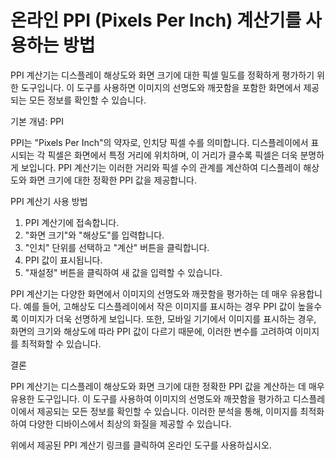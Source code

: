 온라인 PPI (Pixels Per Inch) 계산기를 사용하는 방법
======================================

PPI 계산기는 디스플레이 해상도와 화면 크기에 대한 픽셀 밀도를 정확하게 평가하기 위한 도구입니다. 이 도구를 사용하면 이미지의 선명도와 깨끗함을 포함한 화면에서 제공되는 모든 정보를 확인할 수 있습니다.

기본 개념: PPI

PPI는 "Pixels Per Inch"의 약자로, 인치당 픽셀 수를 의미합니다. 디스플레이에서 표시되는 각 픽셀은 화면에서 특정 거리에 위치하며, 이 거리가 클수록 픽셀은 더욱 분명하게 보입니다. PPI 계산기는 이러한 거리와 픽셀 수의 관계를 계산하여 디스플레이 해상도와 화면 크기에 대한 정확한 PPI 값을 제공합니다.

PPI 계산기 사용 방법

1. PPI 계산기에 접속합니다.
2. "화면 크기"와 "해상도"를 입력합니다.
3. "인치" 단위를 선택하고 "계산" 버튼을 클릭합니다.
4. PPI 값이 표시됩니다.
5. "재설정" 버튼을 클릭하여 새 값을 입력할 수 있습니다.

PPI 계산기는 다양한 화면에서 이미지의 선명도와 깨끗함을 평가하는 데 매우 유용합니다. 예를 들어, 고해상도 디스플레이에서 작은 이미지를 표시하는 경우 PPI 값이 높을수록 이미지가 더욱 선명하게 보입니다. 또한, 모바일 기기에서 이미지를 표시하는 경우, 화면의 크기와 해상도에 따라 PPI 값이 다르기 때문에, 이러한 변수를 고려하여 이미지를 최적화할 수 있습니다.

결론

PPI 계산기는 디스플레이 해상도와 화면 크기에 대한 정확한 PPI 값을 계산하는 데 매우 유용한 도구입니다. 이 도구를 사용하여 이미지의 선명도와 깨끗함을 평가하고 디스플레이에서 제공되는 모든 정보를 확인할 수 있습니다. 이러한 분석을 통해, 이미지를 최적화하여 다양한 디바이스에서 최상의 화질을 제공할 수 있습니다.

위에서 제공된 PPI 계산기 링크를 클릭하여 온라인 도구를 사용하십시오.